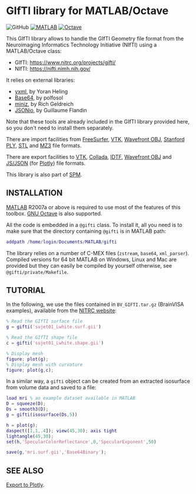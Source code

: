 # GIfTI library for MATLAB/Octave

![GitHub](https://img.shields.io/github/license/gllmflndn/gifti)
[![MATLAB](https://github.com/gllmflndn/gifti/actions/workflows/matlab.yml/badge.svg)](https://github.com/gllmflndn/gifti/actions)
[![Octave](https://github.com/gllmflndn/gifti/actions/workflows/octave.yml/badge.svg)](https://github.com/gllmflndn/gifti/actions)

This GIfTI library allows to handle the GIfTI Geometry file format from the Neuroimaging
Informatics Technology Initiative (NIfTI) using a MATLAB/Octave class:
  * GIfTI: https://www.nitrc.org/projects/gifti/
  * NIfTI: https://nifti.nimh.nih.gov/

It relies on external libraries:
  * [yxml](https://dev.yorhel.nl/yxml), by Yoran Heling
  * [Base64](https://stackoverflow.com/a/37109258), by polfosol
  * [miniz](https://github.com/richgel999/miniz), by Rich Geldreich
  * [JSONio](https://github.com/gllmflndn/JSONio), by Guillaume Flandin

Note that these tools are already included in the GIfTI library provided
here, so you don't need to install them separately.

There are import facilities from [FreeSurfer](https://surfer.nmr.mgh.harvard.edu/fswiki/FileFormats),
[VTK](https://vtk.org/), [Wavefront OBJ](https://www.wikipedia.org/wiki/Wavefront_.obj_file),
[Stanford PLY](https://www.wikipedia.org/wiki/PLY_%28file_format%29),
[STL](https://www.wikipedia.org/wiki/STL_%28file_format%29) and
[MZ3](https://github.com/neurolabusc/surf-ice/tree/master/mz3) file formats.

There are export facilities to [VTK](https://vtk.org/),
[Collada](https://www.khronos.org/collada/),
[IDTF](http://www.meshlab.net/),
[Wavefront OBJ](https://www.wikipedia.org/wiki/Wavefront_.obj_file) and
[JS/JSON](https://plot.ly/javascript/) (for [Plotly](https://plot.ly/javascript/)) file formats.

This library is also part of [SPM](https://www.fil.ion.ucl.ac.uk/spm/).

## INSTALLATION

[MATLAB](https://www.mathworks.com/products/matlab.html) R2007a or above is required to use most of the features of
this toolbox. [GNU Octave](https://www.octave.org/) is also supported.
 
All the code is embedded in a `@gifti` class. To install it, all you need is to 
make sure that the directory containing `@gifti` is in MATLAB path:
 
```matlab
addpath /home/login/Documents/MATLAB/gifti
```
 
The library relies on a number of C-MEX files (`zstream`, `base64`, `xml_parser`).
Compiled versions for 64 bit MATLAB on Windows, Linux and Mac are provided
but they can easily be compiled by yourself otherwise, see `@gifti/private/Makefile`.
  
## TUTORIAL
 
In the following, we use the files contained in `BV_GIFTI.tar.gz` (BrainVISA examples),
available from the [NITRC website](https://www.nitrc.org/frs/?group_id=75&release_id=123): 
   
```matlab
% Read the GIfTI surface file
g = gifti('sujet01_Lwhite.surf.gii')

% Read the GIfTI shape file
c = gifti('sujet01_Lwhite.shape.gii')

% Display mesh
figure; plot(g);
% Display mesh with curvature
figure; plot(g,c);
```
   
In a similar way, a `gifti` object can be created from an extracted isosurface from volume data and saved to a file:
   
```matlab
load mri % an example dataset available in MATLAB
D = squeeze(D);
Ds = smooth3(D);
g = gifti(isosurface(Ds,5))

h = plot(g);
daspect([1,1,.4]); view(45,30); axis tight
lightangle(45,30);
set(h,'SpecularColorReflectance',0,'SpecularExponent',50)

save(g,'mri.surf.gii','Base64Binary');
```

## SEE ALSO

[Export to Plotly](https://gllmflndn.github.io/gifti/).

